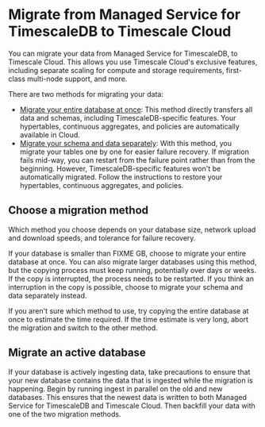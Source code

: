 # Migrate from Managed Service for TimescaleDB to Timescale Cloud
You can migrate your data from Managed Service for TimescaleDB, to Timescale
Cloud. This allows you use Timescale Cloud's exclusive features, including
separate scaling for compute and storage requirements, first-class multi-node
support, and more.

There are two methods for migrating your data:

*   [Migrate your entire database at once][migrate-entire]: This method
    directly transfers all data and schemas, including TimescaleDB-specific
    features. Your hypertables, continuous aggregates, and policies are
    automatically available in Cloud.
*   [Migrate your schema and data separately][migrate-separately]: With this
    method, you migrate your tables one by one for easier failure recovery. If
    migration fails mid-way, you can restart from the failure point rather than
    from the beginning. However, TimescaleDB-specific features won't be
    automatically migrated. Follow the instructions to restore your hypertables,
    continuous aggregates, and policies.

## Choose a migration method
Which method you choose depends on your database size, network upload and
download speeds, and tolerance for failure recovery.

If your database is smaller than FIXME&nbsp;GB, choose to migrate your entire
database at once. You can also migrate larger databases using this method, but
the copying process must keep running, potentially over days or weeks. If the
copy is interrupted, the process needs to be restarted. If you think an
interruption in the copy is possible, choose to migrate your schema and data
separately instead.

If you aren't sure which method to use, try copying the entire database at once
to estimate the time required. If the time estimate is very long, abort the
migration and switch to the other method.

## Migrate an active database
If your database is actively ingesting data, take precautions to ensure that
your new database contains the data that is ingested while the migration is
happening. Begin by running ingest in parallel on the old and new databases.
This ensures that the newest data is written to both Managed Service for
TimescaleDB and Timescale Cloud. Then backfill your data with one of the two
migration methods.

[migrate-entire]: migrate-mst-cloud/entire-database/
[migrate-separately]: migrate-mst-cloud/schema-then-data/
